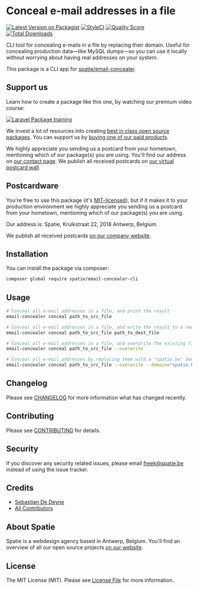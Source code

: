 # Conceal e-mail addresses in a file

[![Latest Version on Packagist](https://img.shields.io/packagist/v/spatie/email-concealer-cli.svg?style=flat-square)](https://packagist.org/packages/spatie/email-concealer-cli)
[![StyleCI](https://styleci.io/repos/88971220/shield?branch=master)](https://styleci.io/repos/88971220)
[![Quality Score](https://img.shields.io/scrutinizer/g/spatie/email-concealer-cli.svg?style=flat-square)](https://scrutinizer-ci.com/g/spatie/email-concealer-cli)
[![Total Downloads](https://img.shields.io/packagist/dt/spatie/email-concealer-cli.svg?style=flat-square)](https://packagist.org/packages/spatie/email-concealer-cli)

CLI tool for concealing e-mails in a file by replacing their domain. Useful for concealing production data—like MySQL dumps—so you can use it locally without worrying about having real addresses on your system.

This package is a CLI app for [spatie/email-concealer](https://github.com/spatie/email-concealer).

## Support us

Learn how to create a package like this one, by watching our premium video course:

[![Laravel Package training](https://spatie.be/github/package-training.jpg)](https://laravelpackage.training)

We invest a lot of resources into creating [best in class open source packages](https://spatie.be/open-source). You can support us by [buying one of our paid products](https://spatie.be/open-source/support-us).

We highly appreciate you sending us a postcard from your hometown, mentioning which of our package(s) you are using. You'll find our address on [our contact page](https://spatie.be/about-us). We publish all received postcards on [our virtual postcard wall](https://spatie.be/open-source/postcards).

## Postcardware

You're free to use this package (it's [MIT-licensed](LICENSE.md)), but if it makes it to your production environment we highly appreciate you sending us a postcard from your hometown, mentioning which of our package(s) you are using.

Our address is: Spatie, Kruikstraat 22, 2018 Antwerp, Belgium.

We publish all received postcards [on our company website](https://spatie.be/en/opensource/postcards).

## Installation

You can install the package via composer:

```bash
composer global require spatie/email-concealer-cli
```

## Usage

```bash
# Conceal all e-mail addresses in a file, and print the result
email-concealer conceal path_to_src_file

# Conceal all e-mail addresses in a file, and write the result to a new file
email-concealer conceal path_to_src_file path_to_dest_file

# Conceal all e-mail addresses in a file, and overwrite the existing file
email-concealer conceal path_to_src_file --overwrite

# Conceal all e-mail addresses by replacing them with a "spatie.be" domain
email-concealer conceal path_to_src_file --overwrite --domain="spatie.be"
```

## Changelog

Please see [CHANGELOG](CHANGELOG.md) for more information what has changed recently.

## Contributing

Please see [CONTRIBUTING](CONTRIBUTING.md) for details.

## Security

If you discover any security related issues, please email freek@spatie.be instead of using the issue tracker.

## Credits

- [Sebastian De Deyne](https://github.com/sebastiandedeyne)
- [All Contributors](../../contributors)

## About Spatie

Spatie is a webdesign agency based in Antwerp, Belgium. You'll find an overview of all our open source projects [on our website](https://spatie.be/opensource).

## License

The MIT License (MIT). Please see [License File](LICENSE.md) for more information.
